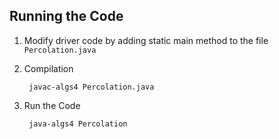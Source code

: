 ## Running the Code


1. Modify driver code by adding static main method to the file `Percolation.java`

  

1. Compilation

		javac-algs4 Percolation.java 

  

2. Run the Code
		
		java-algs4 Percolation